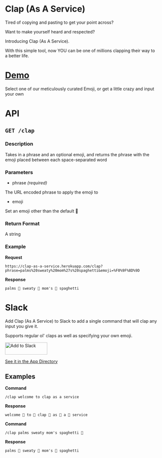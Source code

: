# Clap (As A Service)

Tired of copying and pasting to get your point across?

Want to make yourself heard and respected?

Introducing Clap (As A Service).

With this simple tool, now YOU can be one of millions clapping their way to a better life.

# [Demo](http://salockhart.github.io/clap-as-a-service/)

Select one of our meticulously curated Emoji, or get a little crazy and input your own

# API

## `GET /clap`

### Description
Takes in a phrase and an optional emoji, and returns the phrase with the emoji placed between each space-separated word

### Parameters
* phrase _(required)_

The URL encoded phrase to apply the emoji to

* emoji

Set an emoji other than the default 👏

### Return Format
A string

### Example
**Request**
    
    https://clap-as-a-service.herokuapp.com/clap?phrase=palms%20sweaty%20mom%27s%20spaghetti&emoji=%F0%9F%8D%9D

**Response**

    palms 🍝 sweaty 🍝 mom's 🍝 spaghetti

# Slack

Add Clap (As A Service) to Slack to add a single command that will clap any input you give it.

Supports regular ol' claps as well as specifying your own emoji.

<a href="https://slack.com/oauth/authorize?&client_id=11167364134.165634777125&scope=commands"><img alt="Add to Slack" height="40" width="139" src="https://platform.slack-edge.com/img/add_to_slack.png" srcset="https://platform.slack-edge.com/img/add_to_slack.png 1x, https://platform.slack-edge.com/img/add_to_slack@2x.png 2x" /></a>

[See it in the App Directory](https://slack.com/apps/A4VJNNV3P-clap-as-a-service)

## Examples

**Command**

    /clap welcome to clap as a service

**Response**

    welcome 👏 to 👏 clap 👏 as 👏 a 👏 service

**Command**

    /clap palms sweaty mom's spaghetti 🍝

**Response**

    palms 🍝 sweaty 🍝 mom's 🍝 spaghetti
